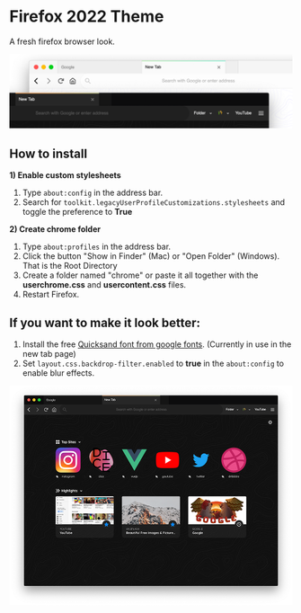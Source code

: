 # Firefox 2022 Theme
A fresh firefox browser look.

![Screenshot](banner.png)

## How to install

**1) Enable custom stylesheets**

  1. Type `about:config` in the address bar.
  2. Search for `toolkit.legacyUserProfileCustomizations.stylesheets` and toggle the preference to **True**  
  
**2) Create chrome folder**

  1. Type `about:profiles` in the address bar.
  2. Click the button "Show in Finder" (Mac) or "Open Folder" (Windows). That is the Root Directory
  3. Create a folder named "chrome" or paste it all together with the **userchrome.css** and **usercontent.css** files.
  4. Restart Firefox.

## If you want to make it look better:

  1. Install the free [Quicksand font from google fonts](https://fonts.google.com/specimen/Quicksand). (Currently in use in the new tab page)
  2. Set `layout.css.backdrop-filter.enabled` to **true** in the `about:config` to enable blur effects.

![Screenshot](Preview.png)
